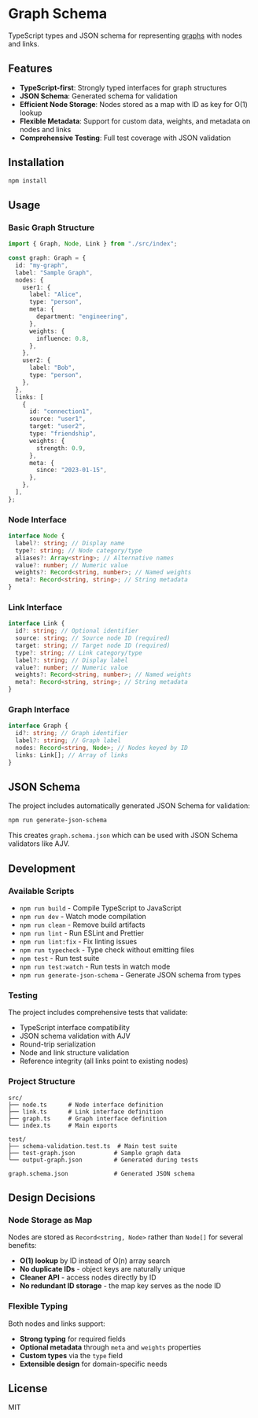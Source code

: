 # Graph Schema

TypeScript types and JSON schema for representing [graphs](https://en.wikipedia.org/wiki/Graph_theory) with nodes and links.

## Features

- **TypeScript-first**: Strongly typed interfaces for graph structures
- **JSON Schema**: Generated schema for validation
- **Efficient Node Storage**: Nodes stored as a map with ID as key for O(1) lookup
- **Flexible Metadata**: Support for custom data, weights, and metadata on nodes and links
- **Comprehensive Testing**: Full test coverage with JSON validation

## Installation

```bash
npm install
```

## Usage

### Basic Graph Structure

```typescript
import { Graph, Node, Link } from "./src/index";

const graph: Graph = {
  id: "my-graph",
  label: "Sample Graph",
  nodes: {
    user1: {
      label: "Alice",
      type: "person",
      meta: {
        department: "engineering",
      },
      weights: {
        influence: 0.8,
      },
    },
    user2: {
      label: "Bob",
      type: "person",
    },
  },
  links: [
    {
      id: "connection1",
      source: "user1",
      target: "user2",
      type: "friendship",
      weights: {
        strength: 0.9,
      },
      meta: {
        since: "2023-01-15",
      },
    },
  ],
};
```

### Node Interface

```typescript
interface Node {
  label?: string; // Display name
  type?: string; // Node category/type
  aliases?: Array<string>; // Alternative names
  value?: number; // Numeric value
  weights?: Record<string, number>; // Named weights
  meta?: Record<string, string>; // String metadata
}
```

### Link Interface

```typescript
interface Link {
  id?: string; // Optional identifier
  source: string; // Source node ID (required)
  target: string; // Target node ID (required)
  type?: string; // Link category/type
  label?: string; // Display label
  value?: number; // Numeric value
  weights?: Record<string, number>; // Named weights
  meta?: Record<string, string>; // String metadata
}
```

### Graph Interface

```typescript
interface Graph {
  id?: string; // Graph identifier
  label?: string; // Graph label
  nodes: Record<string, Node>; // Nodes keyed by ID
  links: Link[]; // Array of links
}
```

## JSON Schema

The project includes automatically generated JSON Schema for validation:

```bash
npm run generate-json-schema
```

This creates `graph.schema.json` which can be used with JSON Schema validators like AJV.

## Development

### Available Scripts

- `npm run build` - Compile TypeScript to JavaScript
- `npm run dev` - Watch mode compilation
- `npm run clean` - Remove build artifacts
- `npm run lint` - Run ESLint and Prettier
- `npm run lint:fix` - Fix linting issues
- `npm run typecheck` - Type check without emitting files
- `npm test` - Run test suite
- `npm run test:watch` - Run tests in watch mode
- `npm run generate-json-schema` - Generate JSON schema from types

### Testing

The project includes comprehensive tests that validate:

- TypeScript interface compatibility
- JSON schema validation with AJV
- Round-trip serialization
- Node and link structure validation
- Reference integrity (all links point to existing nodes)

### Project Structure

```
src/
├── node.ts      # Node interface definition
├── link.ts      # Link interface definition
├── graph.ts     # Graph interface definition
└── index.ts     # Main exports

test/
├── schema-validation.test.ts  # Main test suite
├── test-graph.json           # Sample graph data
└── output-graph.json         # Generated during tests

graph.schema.json             # Generated JSON schema
```

## Design Decisions

### Node Storage as Map

Nodes are stored as `Record<string, Node>` rather than `Node[]` for several benefits:

- **O(1) lookup** by ID instead of O(n) array search
- **No duplicate IDs** - object keys are naturally unique
- **Cleaner API** - access nodes directly by ID
- **No redundant ID storage** - the map key serves as the node ID

### Flexible Typing

Both nodes and links support:

- **Strong typing** for required fields
- **Optional metadata** through `meta` and `weights` properties
- **Custom types** via the `type` field
- **Extensible design** for domain-specific needs

## License

MIT
